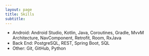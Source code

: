 ```yaml
---
layout: page
title: Skills
subtitle: 
---
```




- Android: Android Studio, Kotlin, Java, Coroutines, Gradle, MvvM Architecture, NavComponent, Retrofit, Room, RxJava
- Back End: PostgreSQL, REST, Spring Boot, SQL
- Other: Git, GitHub, Python
